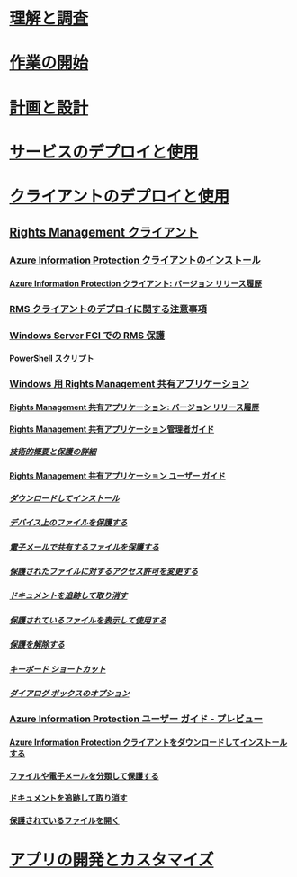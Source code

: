 # [理解と調査](/information-protection/understand-explore/what-is-information-protection)
# [作業の開始](/information-protection/get-started/requirements-azure-rms)
# [計画と設計](/information-protection/plan-design/deployment-roadmap)
# [サービスのデプロイと使用](/information-protection/deploy-use/activate-service)
# [クライアントのデプロイと使用](use-client.md)
## [Rights Management クライアント](use-client.md)
### [Azure Information Protection クライアントのインストール](info-protect-client.md)
#### [Azure Information Protection クライアント: バージョン リリース履歴](client-version-release-history.md)
### [RMS クライアントのデプロイに関する注意事項](client-deployment-notes.md)
### [Windows Server FCI での RMS 保護](configure-fci.md)
#### [PowerShell スクリプト](fci-script.md)
### [Windows 用 Rights Management 共有アプリケーション](sharing-app-windows.md)
#### [Rights Management 共有アプリケーション: バージョン リリース履歴](sharing-app-version-release-history.md)
#### [Rights Management 共有アプリケーション管理者ガイド](sharing-app-admin-guide.md)
##### [技術的概要と保護の詳細](sharing-app-admin-guide-technical.md)
#### [Rights Management 共有アプリケーション ユーザー ガイド](sharing-app-user-guide.md)
##### [ダウンロードしてインストール](install-sharing-app.md)
##### [デバイス上のファイルを保護する](sharing-app-protect-in-place.md)
##### [電子メールで共有するファイルを保護する](sharing-app-protect-by-email.md)
##### [保護されたファイルに対するアクセス許可を変更する](sharing-app-reprotect-files.md)
##### [ドキュメントを追跡して取り消す](sharing-app-track-revoke.md)
##### [保護されているファイルを表示して使用する](sharing-app-view-use-files.md)
##### [保護を解除する](sharing-app-remove-protection.md)
##### [キーボード ショートカット](sharing-app-keyboard-shortcuts.md)
##### [ダイアログ ボックスのオプション](sharing-app-dialog-box.md)
### [Azure Information Protection ユーザー ガイド - プレビュー](client-user-guide.md)
#### [Azure Information Protection クライアントをダウンロードしてインストールする](install-client-app.md)
#### [ファイルや電子メールを分類して保護する](client-classify-protect.md)
#### [ドキュメントを追跡して取り消す](client-track-revoke.md)
#### [保護されているファイルを開く](client-view-use-files.md)
# [アプリの開発とカスタマイズ](/information-protection/develop/developers-guide)


<!--HONumber=Jan17_HO2-->


